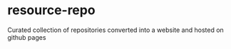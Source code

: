 # resource-repo
Curated collection of repositories converted into a website and hosted on github pages
